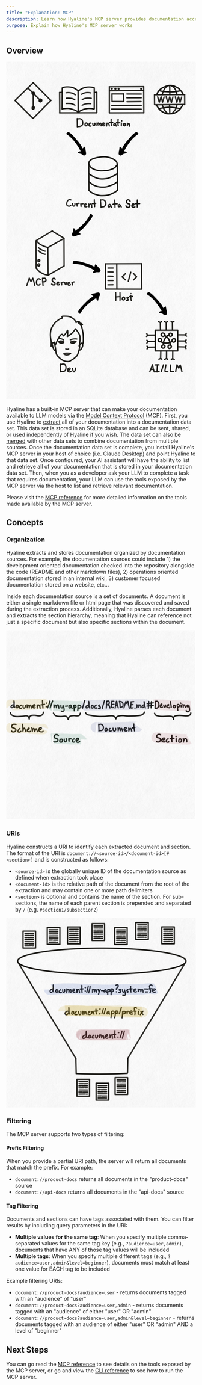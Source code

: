 ```yaml
---
title: "Explanation: MCP"
description: Learn how Hyaline's MCP server provides documentation access to LLMs
purpose: Explain how Hyaline's MCP server works
---
```

## Overview

<div class="portrait">

![Overview](_img/mcp-overview.svg)

Hyaline has a built-in MCP server that can make your documentation available to LLM models via the [Model Context Protocol](https://modelcontextprotocol.io/introduction) (MCP). First, you use Hyaline to [extract](./extract-documentation.md) all of your documentation into a documentation data set. This data set is stored in an SQLite database and can be sent, shared, or used independently of Hyaline if you wish. The data set can also be [merged](./merge.md) with other data sets to combine documentation from multiple sources. Once the documentation data set is complete, you install Hyaline's MCP server in your host of choice (i.e. Claude Desktop) and point Hyaline to that data set. Once configured, your AI assistant will have the ability to list and retrieve all of your documentation that is stored in your documentation data set. Then, when you as a developer ask your LLM to complete a task that requires documentation, your LLM can use the tools exposed by the MCP server via the host to list and retrieve relevant documentation.

Please visit the [MCP reference](../reference/mcp.md) for more detailed information on the tools made available by the MCP server.

</div>

## Concepts

### Organization

Hyaline extracts and stores documentation organized by documentation sources. For example, the documentation sources could include 1) the development oriented documentation checked into the repository alongside the code (README and other markdown files), 2) operations oriented documentation stored in an internal wiki, 3) customer focused documentation stored on a website, etc...

Inside each documentation source is a set of documents. A document is either a single markdown file or html page that was discovered and saved during the extraction process. Additionally, Hyaline parses each document and extracts the section hierarchy, meaning that Hyaline can reference not just a specific document but also specific sections within the document.

<div class="portrait">

![URIs](_img/mcp-uri.svg)

### URIs

Hyaline constructs a URI to identify each extracted document and section. The format of the URI is `document://<source-id>/<document-id>[#<section>]` and is constructed as follows:

- `<source-id>` is the globally unique ID of the documentation source as defined when extraction took place
- `<document-id>` is the relative path of the document from the root of the extraction and may contain one or more path delimiters
- `<section>` is optional and contains the name of the section. For sub-sections, the name of each parent section is prepended and separated by `/` (e.g. `#section1/subsection2`)

</div>

<div class="portrait">

![URIs](_img/mcp-filtering.svg)

### Filtering

The MCP server supports two types of filtering:

#### Prefix Filtering
When you provide a partial URI path, the server will return all documents that match the prefix. For example:
- `document://product-docs` returns all documents in the "product-docs" source
- `document://api-docs` returns all documents in the "api-docs" source

#### Tag Filtering
Documents and sections can have tags associated with them. You can filter results by including query parameters in the URI:

- **Multiple values for the same tag**: When you specify multiple comma-separated values for the same tag key (e.g., `?audience=user,admin`), documents that have ANY of those tag values will be included
- **Multiple tags**: When you specify multiple different tags (e.g., `?audience=user,admin&level=beginner`), documents must match at least one value for EACH tag to be included

Example filtering URIs:
- `document://product-docs?audience=user` - returns documents tagged with an "audience" of "user"
- `document://product-docs?audience=user,admin` - returns documents tagged with an "audience" of either "user" OR "admin"
- `document://product-docs?audience=user,admin&level=beginner` - returns documents tagged with an audience of either "user" OR "admin" AND a level of "beginner"

</div>

## Next Steps
You can go read the [MCP reference](../reference/mcp.md) to see details on the tools exposed by the MCP server, or go and view the [CLI reference](../reference/cli.md) to see how to run the MCP server.
